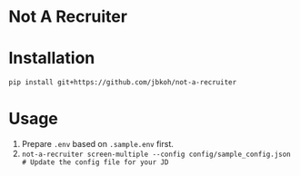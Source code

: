 Not A Recruiter
===============


# Installation
```bash
pip install git+https://github.com/jbkoh/not-a-recruiter
```

# Usage

1. Prepare `.env` based on `.sample.env` first.
2. `not-a-recruiter screen-multiple --config config/sample_config.json # Update the config file for your JD`
